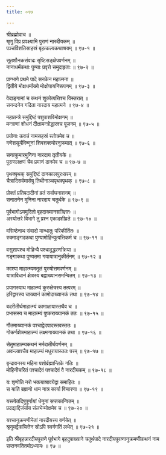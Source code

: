 ```yaml
---
title: ०९७

---
```

श्रीब्रह्मोवाच ॥  
श्रृणु विप्र प्रवक्ष्यामि पुराणं नारदीयकम् ॥  
पञ्चविंशतिसाहस्रं बृहत्कल्पकथाश्रयम् ॥ ९७-१ ॥  
  
सूतशौनकसंवादः सृष्टिसङ्क्षेपवर्णनम् ॥  
नानाधर्मकथाः पुण्याः प्रवृत्ते समुदाहृताः ॥ ९७-२ ॥  
  
प्राग्भागे प्रथमे पादे सनकेन महात्मना ॥  
द्वितीये मोक्षधर्माख्ये मोक्षोपायनिरूपणम् ॥ ९७-३ ॥  
  
वेदाङ्गानां च कथनं शुकोत्पत्तिश्च विस्तरात् ॥  
सनन्दनेन गदिता नारदाय महात्मने ॥ ९७-४ ॥  
  
महातन्त्रे समुद्दिष्टं पशुपाशविमोक्षणम् ॥  
मन्त्राणां शोधनं दीक्षामन्त्रोद्धारश्च पूजनम् ॥ ९७-५ ॥  
  
प्रयोगाः कवचं नामसहस्रं स्तोत्रमेव च ॥  
गणेशसूर्यविष्णूनां शिवशक्त्योरनुक्रमात् ॥ ९७-६ ॥  
  
सनत्कुमारमुनिना नारदाय तृतीयके ॥  
पुराणलक्षणं चैव प्रमाणं दानमेव च ॥ ९७-७ ॥  
  
पृथक्पृथक् समुद्दिष्टं दानकालपुरःसरम् ॥  
चैत्रादिसर्वमासेषु तिथीनाञ्चपृथक्पृथक् ॥ ९७-८ ॥  
  
प्रोक्तं प्रतिपदादीनां व्रतं सर्वाघनाशनम् ॥  
सनातनेन मुनिना नारदाय चतुर्थके ॥ ९७-९ ॥  
  
पूर्वभागोऽयमुदितो बृहदाख्यानसञ्ज्ञितः ॥  
अस्योत्तरे विभागे तु प्रश्न एकादशीव्रते ॥ ९७-१० ॥  
  
वसिष्ठेनाथ संवादो मान्धातुः परिकीर्तितः ॥  
रुक्माङ्गदकथा पुण्यामोहिन्युत्पत्तिकर्म च ॥ ९७-११ ॥  
  
वसुशापश्च मोहिन्यै पश्चादुद्धरणक्रिया ॥  
गङ्गाकथा पुण्यतमा गयायात्रानुकीर्तनम् ॥ ९७-१२ ॥  
  
काश्या माहात्म्यमतुलं पुरुषोत्तमवर्णनम् ॥  
यात्राविधानं क्षेत्रस्य बह्वाख्यानसमन्वितम् ॥ ९७-१३ ॥  
  
प्रयागस्याथ माहात्म्यं कुरुक्षेत्रस्य तत्परम् ॥  
हरिद्वारस्य चाख्यानं कामोदाख्यानकं तथा ॥ ९७-१४ ॥  
  
बदरीतीर्थमाहात्म्यं कामाक्षायास्तथैव च ॥  
प्रभासस्य च माहात्म्यं पुष्कराख्यानकं ततः ॥ ९७-१५ ॥  
  
गौतमाख्यानकं पश्चाद्वेदपादस्तवस्ततः ॥  
गोकर्णक्षेत्रमाहात्म्यं लक्ष्मणाख्यानकं तथा ॥ ९७-१६ ॥  
  
सेतुमाहात्म्यकथनं नर्मदातीर्थवर्णनम् ॥  
अवन्त्याश्चैव माहात्म्यं मधुरायास्ततः परम् ॥ ९७-१७ ॥  
  
बृन्दावनस्य महिमा पशोर्ब्रह्मान्तिके गतिः ॥  
मोहिनीचरितं पश्चादेवं पश्चादेवं वै नारदीयकम् ॥ ९७-१८ ॥  
  
यः शृणोति नरो भक्त्याश्रावयेद्वा समाहितः ॥  
स याति ब्रह्मणो धाम नात्र कार्या विचारणा ॥ ९७-१९ ॥  
  
यस्त्वेतदिषुपूर्णायां धेनूनां सप्तकान्वितम् ॥  
प्रदद्याद्दिजंर्याय संलभेन्मोक्षमेव च ॥ ९७-२० ॥  
  
यश्चानुक्रमणीमेतां नारदीयस्य वर्णयेत् ॥  
श्रृणुयद्वैकचित्तेन सोऽपि स्वर्गगतिं लभेत् ॥ ९७-२१ ॥  
  
इति श्रीबृहन्नारदीयपुराणे पूर्वभागे बृहदुपाख्याने चतुर्थपादे नारदीयपुराणानुक्रमणीकथनं नाम सप्तनवतितमोऽध्यायः ॥ ९७ ॥